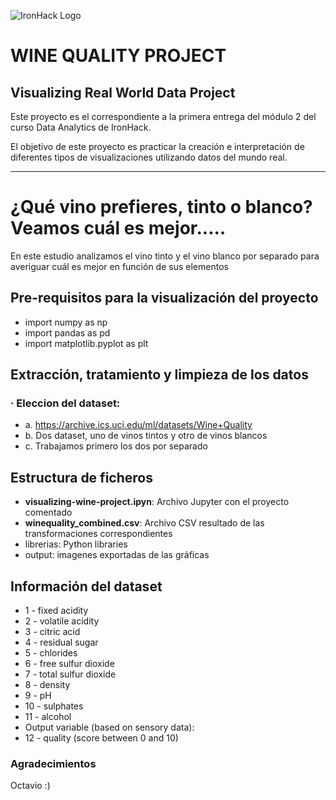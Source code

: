 ![IronHack Logo](https://s3-eu-west-1.amazonaws.com/ih-materials/uploads/upload_d5c5793015fec3be28a63c4fa3dd4d55.png)


# WINE QUALITY PROJECT

## Visualizing Real World Data Project


Este proyecto es el correspondiente a la primera entrega del módulo 2 del curso Data Analytics de IronHack.

El objetivo de este proyecto es practicar la creación e interpretación de diferentes tipos de visualizaciones utilizando datos del mundo real.

---

# ¿Qué vino prefieres, tinto o blanco? Veamos cuál es mejor.....

En este estudio analizamos el vino tinto y el vino blanco por separado para averiguar cuál es mejor en función de sus elementos



## Pre-requisitos para la visualización del proyecto

- import numpy as np
- import pandas as pd
- import matplotlib.pyplot as plt



## Extracción, tratamiento y limpieza de los datos


### · Eleccion del dataset:

* a. https://archive.ics.uci.edu/ml/datasets/Wine+Quality 
* b. Dos dataset, uno de vinos tintos y otro de vinos blancos
* c. Trabajamos primero los dos por separado


## Estructura de ficheros

- **visualizing-wine-project.ipyn**: Archivo Jupyter con el proyecto comentado
- **winequality_combined.csv**: Archivo CSV resultado de las transformaciones correspondientes
- librerias: Python libraries
- output: imagenes exportadas de las gráficas


## Información del dataset

* 1 - fixed acidity 
* 2 - volatile acidity 
* 3 - citric acid 
* 4 - residual sugar 
* 5 - chlorides 
* 6 - free sulfur dioxide 
* 7 - total sulfur dioxide 
* 8 - density 
* 9 - pH 
* 10 - sulphates 
* 11 - alcohol 
* Output variable (based on sensory data): 
* 12 - quality (score between 0 and 10)



### Agradecimientos

Octavio :)

